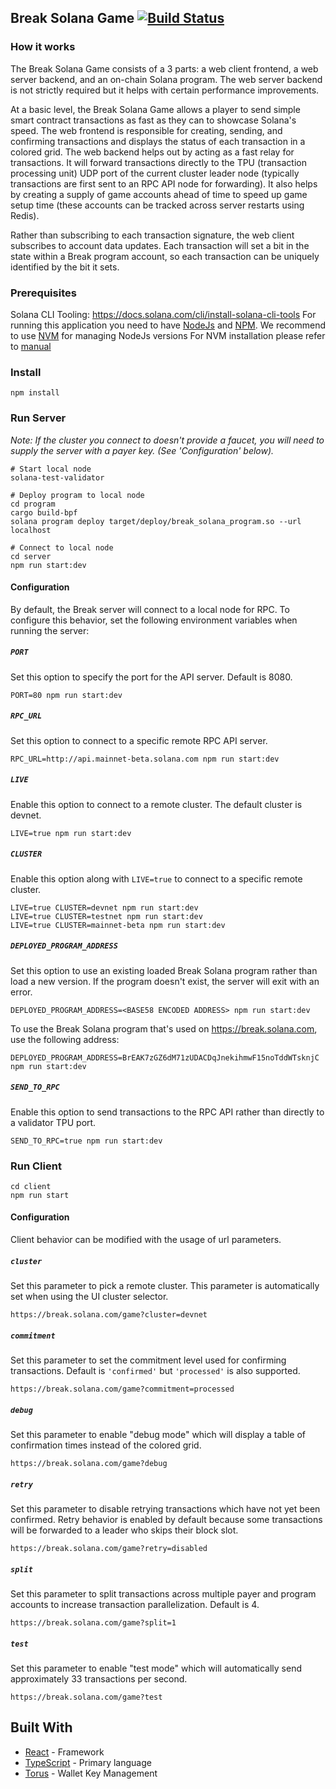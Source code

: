 ## Break Solana Game [![Build Status](https://github.com/solana-labs/break/actions/workflows/node-ci.yml/badge.svg?branch=main)](https://github.com/solana-labs/break/actions/workflows/node-ci.yml?query=branch%3Amain)

### How it works

The Break Solana Game consists of a 3 parts: a web client frontend, a web server backend, and an on-chain Solana program. The web server backend
is not strictly required but it helps with certain performance improvements.

At a basic level, the Break Solana Game allows a player to send simple smart contract transactions as fast as they can to showcase Solana's speed.
The web frontend is responsible for creating, sending, and confirming transactions and displays the status of each transaction in a colored grid.
The web backend helps out by acting as a fast relay for transactions. It will forward transactions directly to the TPU (transaction processing unit)
UDP port of the current cluster leader node (typically transactions are first sent to an RPC API node for forwarding). It also helps by creating a
supply of game accounts ahead of time to speed up game setup time (these accounts can be tracked across server restarts using Redis).

Rather than subscribing to each transaction signature, the web client subscribes to account data updates. Each transaction will set a bit in the state
within a Break program account, so each transaction can be uniquely identified by the bit it sets.

### Prerequisites

Solana CLI Tooling: https://docs.solana.com/cli/install-solana-cli-tools
For running this application you need to have [NodeJs](https://nodejs.org/en/) and [NPM](https://www.npmjs.com/).
We recommend to use [NVM](https://github.com/creationix/nvm) for managing NodeJs versions
For NVM installation please refer to [manual](https://github.com/creationix/nvm#install--update-script)

### Install

```
npm install
```

### Run Server

_Note: If the cluster you connect to doesn't provide a faucet, you will need to supply the server with a payer key. (See 'Configuration' below)._

```
# Start local node
solana-test-validator

# Deploy program to local node
cd program
cargo build-bpf
solana program deploy target/deploy/break_solana_program.so --url localhost

# Connect to local node
cd server
npm run start:dev
```

#### Configuration

By default, the Break server will connect to a local node for RPC. To configure this behavior, set the following environment variables when running the server:

##### `PORT`

Set this option to specify the port for the API server. Default is 8080.

```
PORT=80 npm run start:dev
```

##### `RPC_URL`

Set this option to connect to a specific remote RPC API server.

```
RPC_URL=http://api.mainnet-beta.solana.com npm run start:dev
```

##### `LIVE`

Enable this option to connect to a remote cluster. The default cluster is devnet.

```
LIVE=true npm run start:dev
```

##### `CLUSTER`

Enable this option along with `LIVE=true` to connect to a specific remote cluster.

```
LIVE=true CLUSTER=devnet npm run start:dev
LIVE=true CLUSTER=testnet npm run start:dev
LIVE=true CLUSTER=mainnet-beta npm run start:dev
```

##### `DEPLOYED_PROGRAM_ADDRESS`

Set this option to use an existing loaded Break Solana program rather than load a new version.  If the program doesn't exist, the server will exit with an error.

```
DEPLOYED_PROGRAM_ADDRESS=<BASE58 ENCODED ADDRESS> npm run start:dev
```

To use the Break Solana program that's used on https://break.solana.com, use the following address:
```
DEPLOYED_PROGRAM_ADDRESS=BrEAK7zGZ6dM71zUDACDqJnekihmwF15noTddWTsknjC npm run start:dev
```

##### `SEND_TO_RPC`

Enable this option to send transactions to the RPC API rather than directly to a validator TPU port.

```
SEND_TO_RPC=true npm run start:dev
```

### Run Client

```
cd client
npm run start
```

#### Configuration

Client behavior can be modified with the usage of url parameters.

##### `cluster`

Set this parameter to pick a remote cluster. This parameter is automatically set when using the UI cluster selector.

```
https://break.solana.com/game?cluster=devnet
```

##### `commitment`

Set this parameter to set the commitment level used for confirming transactions. Default is `'confirmed'` but `'processed'`
is also supported.

```
https://break.solana.com/game?commitment=processed
```

##### `debug`

Set this parameter to enable "debug mode" which will display a table of confirmation times instead of the colored grid.

```
https://break.solana.com/game?debug
```

##### `retry`

Set this parameter to disable retrying transactions which have not yet been confirmed. Retry behavior is enabled by default because
some transactions will be forwarded to a leader who skips their block slot.

```
https://break.solana.com/game?retry=disabled
```

##### `split`

Set this parameter to split transactions across multiple payer and program accounts to increase transaction parallelization. Default is 4.

```
https://break.solana.com/game?split=1
```

##### `test`

Set this parameter to enable "test mode" which will automatically send approximately 33 transactions per second.

```
https://break.solana.com/game?test
```

## Built With

- [React](https://github.com/facebook/react/) - Framework
- [TypeScript](https://www.typescriptlang.org/) - Primary language
- [Torus](https://tor.us/) - Wallet Key Management
